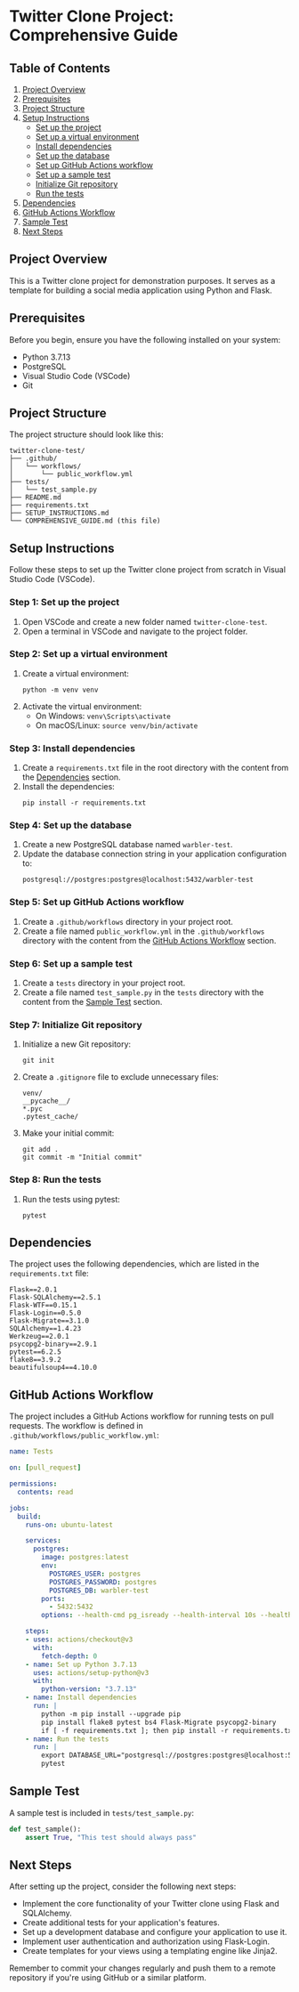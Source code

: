 # Twitter Clone Project: Comprehensive Guide

## Table of Contents
1. [Project Overview](#project-overview)
2. [Prerequisites](#prerequisites)
3. [Project Structure](#project-structure)
4. [Setup Instructions](#setup-instructions)
   - [Set up the project](#step-1-set-up-the-project)
   - [Set up a virtual environment](#step-2-set-up-a-virtual-environment)
   - [Install dependencies](#step-3-install-dependencies)
   - [Set up the database](#step-4-set-up-the-database)
   - [Set up GitHub Actions workflow](#step-5-set-up-github-actions-workflow)
   - [Set up a sample test](#step-6-set-up-a-sample-test)
   - [Initialize Git repository](#step-7-initialize-git-repository)
   - [Run the tests](#step-8-run-the-tests)
5. [Dependencies](#dependencies)
6. [GitHub Actions Workflow](#github-actions-workflow)
7. [Sample Test](#sample-test)
8. [Next Steps](#next-steps)

## Project Overview

This is a Twitter clone project for demonstration purposes. It serves as a template for building a social media application using Python and Flask.

## Prerequisites

Before you begin, ensure you have the following installed on your system:
- Python 3.7.13
- PostgreSQL
- Visual Studio Code (VSCode)
- Git

## Project Structure

The project structure should look like this:

```
twitter-clone-test/
├── .github/
│   └── workflows/
│       └── public_workflow.yml
├── tests/
│   └── test_sample.py
├── README.md
├── requirements.txt
├── SETUP_INSTRUCTIONS.md
└── COMPREHENSIVE_GUIDE.md (this file)
```

## Setup Instructions

Follow these steps to set up the Twitter clone project from scratch in Visual Studio Code (VSCode).

### Step 1: Set up the project

1. Open VSCode and create a new folder named `twitter-clone-test`.
2. Open a terminal in VSCode and navigate to the project folder.

### Step 2: Set up a virtual environment

1. Create a virtual environment:
   ```
   python -m venv venv
   ```
2. Activate the virtual environment:
   - On Windows: `venv\Scripts\activate`
   - On macOS/Linux: `source venv/bin/activate`

### Step 3: Install dependencies

1. Create a `requirements.txt` file in the root directory with the content from the [Dependencies](#dependencies) section.
2. Install the dependencies:
   ```
   pip install -r requirements.txt
   ```

### Step 4: Set up the database

1. Create a new PostgreSQL database named `warbler-test`.
2. Update the database connection string in your application configuration to:
   ```
   postgresql://postgres:postgres@localhost:5432/warbler-test
   ```

### Step 5: Set up GitHub Actions workflow

1. Create a `.github/workflows` directory in your project root.
2. Create a file named `public_workflow.yml` in the `.github/workflows` directory with the content from the [GitHub Actions Workflow](#github-actions-workflow) section.

### Step 6: Set up a sample test

1. Create a `tests` directory in your project root.
2. Create a file named `test_sample.py` in the `tests` directory with the content from the [Sample Test](#sample-test) section.

### Step 7: Initialize Git repository

1. Initialize a new Git repository:
   ```
   git init
   ```
2. Create a `.gitignore` file to exclude unnecessary files:
   ```
   venv/
   __pycache__/
   *.pyc
   .pytest_cache/
   ```
3. Make your initial commit:
   ```
   git add .
   git commit -m "Initial commit"
   ```

### Step 8: Run the tests

1. Run the tests using pytest:
   ```
   pytest
   ```

## Dependencies

The project uses the following dependencies, which are listed in the `requirements.txt` file:

```
Flask==2.0.1
Flask-SQLAlchemy==2.5.1
Flask-WTF==0.15.1
Flask-Login==0.5.0
Flask-Migrate==3.1.0
SQLAlchemy==1.4.23
Werkzeug==2.0.1
psycopg2-binary==2.9.1
pytest==6.2.5
flake8==3.9.2
beautifulsoup4==4.10.0
```

## GitHub Actions Workflow

The project includes a GitHub Actions workflow for running tests on pull requests. The workflow is defined in `.github/workflows/public_workflow.yml`:

```yaml
name: Tests

on: [pull_request]

permissions:
  contents: read

jobs:
  build:
    runs-on: ubuntu-latest

    services:
      postgres:
        image: postgres:latest
        env:
          POSTGRES_USER: postgres
          POSTGRES_PASSWORD: postgres
          POSTGRES_DB: warbler-test
        ports:
          - 5432:5432
        options: --health-cmd pg_isready --health-interval 10s --health-timeout 5s --health-retries 5

    steps:
    - uses: actions/checkout@v3
      with:
        fetch-depth: 0
    - name: Set up Python 3.7.13
      uses: actions/setup-python@v3
      with:
        python-version: "3.7.13"
    - name: Install dependencies
      run: |
        python -m pip install --upgrade pip
        pip install flake8 pytest bs4 Flask-Migrate psycopg2-binary
        if [ -f requirements.txt ]; then pip install -r requirements.txt; fi
    - name: Run the tests
      run: |
        export DATABASE_URL="postgresql://postgres:postgres@localhost:5432/warbler-test"
        pytest
```

## Sample Test

A sample test is included in `tests/test_sample.py`:

```python
def test_sample():
    assert True, "This test should always pass"
```

## Next Steps

After setting up the project, consider the following next steps:

- Implement the core functionality of your Twitter clone using Flask and SQLAlchemy.
- Create additional tests for your application's features.
- Set up a development database and configure your application to use it.
- Implement user authentication and authorization using Flask-Login.
- Create templates for your views using a templating engine like Jinja2.

Remember to commit your changes regularly and push them to a remote repository if you're using GitHub or a similar platform.
